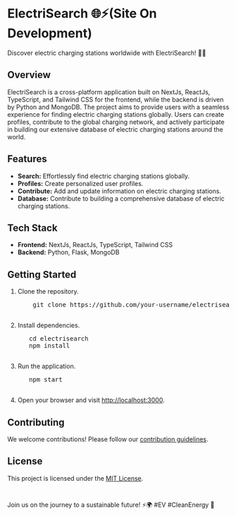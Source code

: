 <h1>ElectriSearch 🌐⚡(Site On Development)</h1>

   <p>Discover electric charging stations worldwide with ElectriSearch! 🚗💨</p>

   <h2>Overview</h2>
<p>ElectriSearch is a cross-platform application built on NextJs, ReactJs, TypeScript, and Tailwind CSS for the frontend, while the backend is driven by Python and MongoDB. The project aims to provide users with a seamless experience for finding electric charging stations globally. Users can create profiles, contribute to the global charging network, and actively participate in building our extensive database of electric charging stations around the world.</p>

   <h2>Features</h2>
<ul>
        <li><strong>Search:</strong> Effortlessly find electric charging stations globally.</li>
        <li><strong>Profiles:</strong> Create personalized user profiles.</li>
        <li><strong>Contribute:</strong> Add and update information on electric charging stations.</li>
        <li><strong>Database:</strong> Contribute to building a comprehensive database of electric charging stations.</li>
    </ul>

  <h2>Tech Stack</h2>

   <ul>
        <li><strong>Frontend:</strong> NextJs, ReactJs, TypeScript, Tailwind CSS</li>
        <li><strong>Backend:</strong> Python, Flask, MongoDB</li>
    </ul>

   <h2>Getting Started</h2>

   <ol>
        <li>Clone the repository.</li>
       <pre>
    git clone https://github.com/your-username/electrisearch.git
   </pre>
        </li>
        <li>Install dependencies.</li>
        <pre>
   cd electrisearch
   npm install
   </pre>
        </li>
        <li>Run the application.</li>
        <pre>
   npm start
   </pre>
        </li>
        <li>Open your browser and visit <a href="http://localhost:3000">http://localhost:3000</a>.</li>
    </ol>

   <h2>Contributing</h2>

   <p>We welcome contributions! Please follow our <a href="CONTRIBUTING.md">contribution guidelines</a>.</p>

   <h2>License</h2>

   <p>This project is licensed under the <a href="LICENSE">MIT License</a>.</p>

<pre><code>
</code></pre>
   <p>Join us on the journey to a sustainable future! ⚡🌍 #EV #CleanEnergy 🚀</p>
